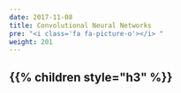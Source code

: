 ```yaml
---
date: 2017-11-08
title: Convolutional Neural Networks
pre: "<i class='fa fa-picture-o'></i> "
weight: 201
---
```


{{% children style="h3" %}}
-----------------
